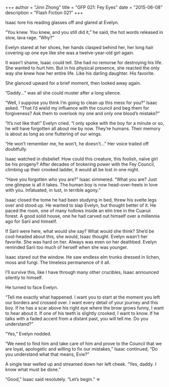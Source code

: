 +++
author = "Jinn Zhong"
title = "GFP 021: Fey Eyes"
date = "2015-06-08"
description = "Flash Fiction 021"
+++

Isaac tore his reading glasses off and glared at Evelyn.

“You knew. You knew, and you still did it,” he said, the hot words released in slow, lava rage. “Why?”

Evelyn stared at her shoes, her hands clasped behind her, her long hair covering up one eye like she was a twelve-year-old girl again. 

It wasn’t shame, Isaac could tell. She had no remorse for destroying his life. She wanted to hurt him. But in his physical presence, she reacted the only way she knew how her entire life. Like his darling daughter. His favorite.

She glanced upward for a brief moment, then looked away again.

“Daddy...” was all she could muster after a long silence.

“Well, I suppose you think I’m going to clean up this mess for you?” Isaac asked. “That I’d wield my influence with the council and beg them for forgiveness? Ask them to overlook my one and only one blood’s mistake?”

“It’s not like that!” Evelyn cried. “I only spoke with the boy for a minute or so, he will have forgotten all about me by now. They’re humans. Their memory is about as long as one fluttering of our wings.

“He won’t remember me, he won’t, he doesn’t...” Her voice trailed off doubtfully.

Isaac watched in disbelief. How could this creature, this foolish, naïve girl be his progeny? After decades of brokering power with the Fey Council, climbing up their crooked ladder, it would all be lost in one night.

“Have you forgotten who you are?” Isaac simmered. “What you are? Just one glimpse is all it takes. The human boy is now head-over-heels in love with you. Infatuated, in lust, in terrible agony.”

Isaac closed the tome he had been studying in bed, threw his svelte legs over and stood up. He wanted to slap Evelyn, but thought better of it. He paced the room, one of many hollows inside an elm tree in the Cuaruii forest. A good solid house, one he had carved out himself over a millennia ago for Sarii and himself.

If Sarii were here, what would she say? What would she think? She’d be cool-headed about this, she would, Isaac thought. Evelyn wasn’t her favorite. She was hard on her. Always was even on her deathbed. Evelyn reminded Sarii too much of herself when she was younger.

Isaac stared out the window. He saw endless elm trunks dressed in lichen, moss and fungi. The timeless permanence of it all.

I’ll survive this, like I have through many other crucibles, Isaac announced silently to himself.

He turned to face Evelyn.

“Tell me exactly what happened. I want you to start at the moment you left our borders and crossed over. I want every detail of your journey and this boy. If he has a scar above his right eye where the brow grows funny, I want to hear about it. If one of his teeth is slightly crooked, I want to know. If he talks with a faded accent from a distant past, you will tell me. Do you understand?”

“Yes,” Evelyn nodded.

“We need to find him and take care of him and prove to the Council that we are loyal, apologetic and willing to fix our mistakes,” Isaac continued, “Do you understand what that means, Evie?”

A single tear welled up and streamed down her left cheek. “Yes, daddy. I know what must be done.”

“Good,” Isaac said resolutely. “Let’s begin.” ☣
